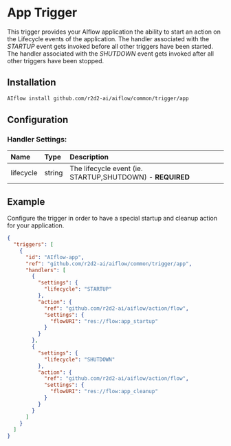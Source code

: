 <!--
title: APP
weight: 4706
-->

# App Trigger
This trigger provides your AIflow application the ability to start an action on the Lifecycle events of the 
application.  The handler associated with the *STARTUP* event gets invoked before all other triggers have 
been started. The handler associated with the *SHUTDOWN* event gets invoked after all other triggers have 
been stopped.  

## Installation

```bash
AIflow install github.com/r2d2-ai/aiflow/common/trigger/app
```

## Configuration

### Handler Settings:
| Name     | Type   | Description
|:---      | :---   | :---          
| lifecycle   | string | The lifecycle event (ie. STARTUP,SHUTDOWN) - **REQUIRED**

## Example

Configure the trigger in order to have a special startup and cleanup action for your application.

```json
{
  "triggers": [
    {
      "id": "AIflow-app",
      "ref": "github.com/r2d2-ai/aiflow/common/trigger/app",
      "handlers": [
        {
          "settings": {
            "lifecycle": "STARTUP"
          },
          "action": {
            "ref": "github.com/r2d2-ai/aiflow/action/flow",
            "settings": {
              "flowURI": "res://flow:app_startup"
            }
          }
        },
        {
          "settings": {
            "lifecycle": "SHUTDOWN"
          },
          "action": {
            "ref": "github.com/r2d2-ai/aiflow/action/flow",
            "settings": {
              "flowURI": "res://flow:app_cleanup"
            }
          }
        }
      ]
    }
  ]
}
```
